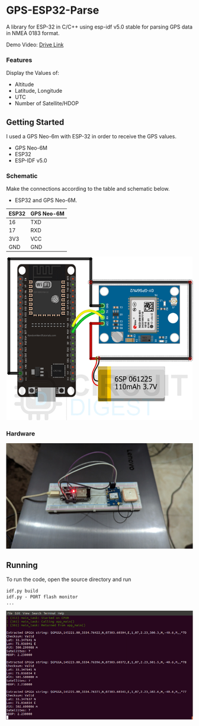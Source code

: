 # GPS-ESP32-Parse

A library for ESP-32 in C/C++ using esp-idf v5.0 stable for parsing GPS data in NMEA 0183 format.

Demo Video: [Drive Link](https://drive.google.com/file/d/1o_tl3hhNDDJ66aGgahWG-NCp6bduiqka/view?usp=sharing)


<!-- Features -->
### Features

Display the Values of:

- Altitude
- Latitude, Longitude
- UTC
- Number of Satellite/HDOP

<!-- Getting Started -->
## 	Getting Started

I used a GPS Neo-6m with ESP-32 in order to receive the GPS values.

- GPS Neo-6M
- ESP32
- ESP-IDF v5.0

<!-- Schematic -->
### Schematic
Make the connections according to the table and schematic below.

* ESP32 and GPS Neo-6M.

| ESP32 | GPS Neo-6M |
| ----  | -----|
| 16    | TXD  |
| 17    | RXD  |
| 3V3    | VCC  |
| GND    | GND  |

![alt text](https://github.com/abdullah-qureshi/GPS_task_esp32/blob/master/img/schematic_esp_neo6m.png "ESP32 GPS NEO 6M V2" )

### Hardware

![alt text](https://github.com/abdullah-qureshi/GPS_task_esp32/blob/master/img/gps_hardware.jpg "Hardware" )

## Running

To run the code, open the source directory and run

```
idf.py build
idf.py - PORT flash monitor
...
```

![alt text](https://github.com/abdullah-qureshi/GPS_task_esp32/blob/master/img/terminal_display.png "Terminal Output" )




